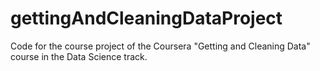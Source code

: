 gettingAndCleaningDataProject
=============================

Code for the course project of the Coursera "Getting and Cleaning Data" course in the Data Science track.

